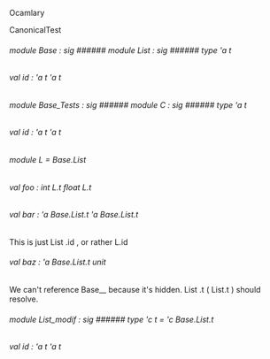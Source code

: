 Ocamlary

CanonicalTest



######  module          Base         :    sig      ######  module          List         :    sig      ######  type        'a     t               



######  val       id   :      'a       t                          'a       t         



       



       



######  module          Base_Tests         :    sig      ######  module          C         :    sig      ######  type        'a     t               



######  val       id   :      'a       t                          'a       t         



       



######  module          L      =   Base.List          



######  val       foo   :     int     L.t                         float     L.t         



######  val       bar   :      'a       Base.List.t                          'a       Base.List.t         

This   is   just   List   .id ,   or   rather   L.id    



######  val       baz   :      'a       Base.List.t                        unit    

We   can't   reference   Base__     because   it's   hidden.   List   .t   ( List.t   )   should   resolve. 



       



######  module          List_modif         :    sig      ######  type        'c     t        =     'c       Base.List.t               



######  val       id   :      'a       t                          'a       t         



       



